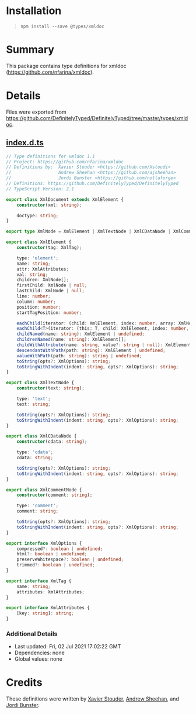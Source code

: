 # Installation
> `npm install --save @types/xmldoc`

# Summary
This package contains type definitions for xmldoc (https://github.com/nfarina/xmldoc).

# Details
Files were exported from https://github.com/DefinitelyTyped/DefinitelyTyped/tree/master/types/xmldoc.
## [index.d.ts](https://github.com/DefinitelyTyped/DefinitelyTyped/tree/master/types/xmldoc/index.d.ts)
````ts
// Type definitions for xmldoc 1.1
// Project: https://github.com/nfarina/xmldoc
// Definitions by:  Xavier Stouder <https://github.com/Xstoudi>
//                  Andrew Sheehan <https://github.com/ajsheehan>
//                  Jordi Bunster <https://github.com/notlaforge>
// Definitions: https://github.com/DefinitelyTyped/DefinitelyTyped
// TypeScript Version: 2.1

export class XmlDocument extends XmlElement {
    constructor(xml: string);

    doctype: string;
}

export type XmlNode = XmlElement | XmlTextNode | XmlCDataNode | XmlCommentNode;

export class XmlElement {
    constructor(tag: XmlTag);

    type: 'element';
    name: string;
    attr: XmlAttributes;
    val: string;
    children: XmlNode[];
    firstChild: XmlNode | null;
    lastChild: XmlNode | null;
    line: number;
    column: number;
    position: number;
    startTagPosition: number;

    eachChild(iterator: (child: XmlElement, index: number, array: XmlNode[]) => void): void;
    eachChild<T>(iterator: (this: T, child: XmlElement, index: number, array: XmlNode[]) => void, context: T): void;
    childNamed(name: string): XmlElement | undefined;
    childrenNamed(name: string): XmlElement[];
    childWithAttribute(name: string, value?: string | null): XmlElement | undefined;
    descendantWithPath(path: string): XmlElement | undefined;
    valueWithPath(path: string): string | undefined;
    toString(opts?: XmlOptions): string;
    toStringWithIndent(indent: string, opts?: XmlOptions): string;
}

export class XmlTextNode {
    constructor(text: string);

    type: 'text';
    text: string;

    toString(opts?: XmlOptions): string;
    toStringWithIndent(indent: string, opts?: XmlOptions): string;
}

export class XmlCDataNode {
    constructor(cdata: string);

    type: 'cdata';
    cdata: string;

    toString(opts?: XmlOptions): string;
    toStringWithIndent(indent: string, opts?: XmlOptions): string;
}

export class XmlCommentNode {
    constructor(comment: string);

    type: 'comment';
    comment: string;

    toString(opts?: XmlOptions): string;
    toStringWithIndent(indent: string, opts?: XmlOptions): string;
}

export interface XmlOptions {
    compressed?: boolean | undefined;
    html?: boolean | undefined;
    preserveWhitespace?: boolean | undefined;
    trimmed?: boolean | undefined;
}

export interface XmlTag {
    name: string;
    attributes: XmlAttributes;
}

export interface XmlAttributes {
    [key: string]: string;
}

````

### Additional Details
 * Last updated: Fri, 02 Jul 2021 17:02:22 GMT
 * Dependencies: none
 * Global values: none

# Credits
These definitions were written by [ Xavier Stouder](https://github.com/Xstoudi), [Andrew Sheehan](https://github.com/ajsheehan), and [Jordi Bunster](https://github.com/notlaforge).
